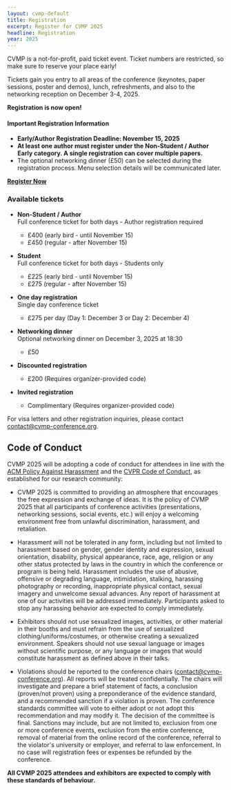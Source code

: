 ```yaml
---
layout: cvmp-default
title: Registration
excerpt: Register for CVMP 2025
headline: Registration
year: 2025
---
```


CVMP is a not-for-profit, paid ticket event.
Ticket numbers are restricted, so make sure to reserve your place early!

Tickets gain you entry to all areas of the conference (keynotes, paper sessions, poster and demos), lunch, refreshments, and also to the networking reception on December 3-4, 2025.

**Registration is now open!**

<div class="panel panel-warning">
<div class="panel-heading">
<h4>Important Registration Information</h4>
</div>
<div class="panel-body">
<ul>
<li><strong>Early/Author Registration Deadline: November 15, 2025</strong></li>
<li><strong>At least one author must register under the Non-Student / Author Early category. A single registration can cover multiple papers.</strong></li>
<li>The optional networking dinner (£50) can be selected during the registration process. Menu selection details will be communicated later.</li>
</ul>
</div>
</div>

**[Register Now](https://store.surrey.ac.uk/conferences-and-events/feps-faculty-of-engineering-physical-sciences/cvssp/22nd-acm-siggraph-european-conference-on-visual-media-production-cvmp-2025)**

### Available tickets

- **Non-Student / Author**  
Full conference ticket for both days - <span class="label label-danger">Author registration required</span>
  * £400 (early bird - until November 15)
  * £450 (regular - after November 15)

- **Student**  
Full conference ticket for both days - <span class="label label-info">Students only</span>
  * £225 (early bird - until November 15)
  * £275 (regular - after November 15)

- **One day registration**  
Single day conference ticket
  * £275 per day (Day 1: December 3 or Day 2: December 4)

- **Networking dinner**  
Optional networking dinner on December 3, 2025 at 18:30
  * £50

- **Discounted registration**  
  * £200 (Requires organizer-provided code)

- **Invited registration**  
  * Complimentary (Requires organizer-provided code)

For visa letters and other registration inquiries, please contact [contact@cvmp-conference.org](mailto:contact@cvmp-conference.org).

## Code of Conduct

CVMP 2025 will be adopting a code of conduct for attendees in line with the [ACM Policy Against Harassment](https://www.acm.org/about-acm/policy-against-harassment) and the [CVPR Code of Conduct](https://cvpr2022.thecvf.com/node/27), as established for our research community:

* CVMP 2025 is committed to providing an atmosphere that encourages the free expression and exchange of ideas. It is the policy of CVMP 2025 that all participants of conference activities (presentations, networking sessions, social events, etc.) will enjoy a welcoming environment free from unlawful discrimination, harassment, and retaliation.

* Harassment will not be tolerated in any form, including but not limited to harassment based on gender, gender identity and expression, sexual orientation, disability, physical appearance, race, age, religion or any other status protected by laws in the country in which the conference or program is being held. Harassment includes the use of abusive, offensive or degrading language, intimidation, stalking, harassing photography or recording, inappropriate physical contact, sexual imagery and unwelcome sexual advances. Any report of harassment at one of our activities will be addressed immediately. Participants asked to stop any harassing behavior are expected to comply immediately.

* Exhibitors should not use sexualized images, activities, or other material in their booths and must refrain from the use of sexualized clothing/uniforms/costumes, or otherwise creating a sexualized environment. Speakers should not use sexual language or images without scientific purpose, or any language or images that would constitute harassment as defined above in their talks.

* Violations should be reported to the conference chairs ([contact@cvmp-conference.org](mailto:contact@cvmp-conference.org)). All reports will be treated confidentially. The chairs will investigate and prepare a brief statement of facts, a conclusion (proven/not proven) using a preponderance of the evidence standard, and a recommended sanction if a violation is proven. The conference standards committee will vote to either adopt or not adopt this recommendation and may modify it. The decision of the committee is final. Sanctions may include, but are not limited to, exclusion from one or more conference events, exclusion from the entire conference, removal of material from the online record of the conference, referral to the violator's university or employer, and referral to law enforcement. In no case will registration fees or expenses be refunded by the conference.

**All CVMP 2025 attendees and exhibitors are expected to comply with these standards of behaviour.**